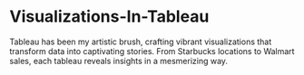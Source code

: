 # Visualizations-In-Tableau
Tableau has been my artistic brush, crafting vibrant visualizations that transform data into captivating stories. From Starbucks locations to Walmart sales, each tableau reveals insights in a mesmerizing way.

